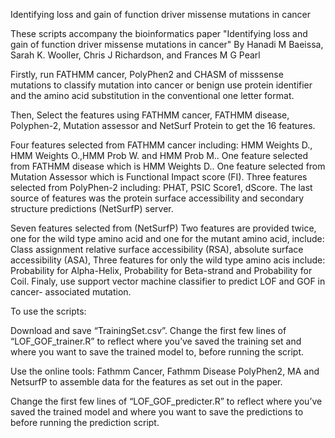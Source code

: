 Identifying loss and gain of function driver missense mutations in cancer

These scripts accompany the bioinformatics paper "Identifying loss and gain of function driver missense mutations in cancer" By Hanadi M Baeissa, Sarah K. Wooller, Chris J Richardson, and Frances M G Pearl

Firstly, run FATHMM cancer, PolyPhen2 and CHASM of misssense mutations to classify mutation into cancer or benign use protein identifier and the amino acid substitution in the conventional one letter format.

Then, Select the features using FATHMM cancer, FATHMM disease, Polyphen-2, Mutation assessor and NetSurf Protein to get the 16 features.

Four features selected from FATHMM cancer including: HMM Weights D., HMM Weights O.,HMM Prob W. and HMM Prob M..
One feature selected from FATHMM disease which is HMM Weights D..
One feature selected from Mutation Assessor which is Functional Impact score (FI).
Three features selected from PolyPhen-2 including: PHAT, PSIC Score1, dScore.
The last source of features was the protein surface accessibility and secondary structure predictions (NetSurfP) server.

Seven features selected from (NetSurfP) Two features are provided twice, one for the wild type amino acid and one for the mutant amino acid, include: Class assignment relative surface accessibility (RSA), absolute surface accessibility (ASA), Three features for only the wild type amino acis include: Probability for Alpha-Helix, Probability for Beta-strand and Probability for Coil.
Finaly, use support vector machine classifier to predict LOF and GOF in cancer- associated mutation.

To use the scripts:

Download and save “TrainingSet.csv”. Change the first few lines of “LOF_GOF_trainer.R” to reflect where you’ve saved the training set and where you want to save the trained model to, before running the script.

Use the online tools: Fathmm Cancer, Fathmm Disease PolyPhen2, MA and NetsurfP to assemble data for the features as set out in the paper.

Change the first few lines of “LOF_GOF_predicter.R” to reflect where you’ve saved the trained model and where you want to save the predictions to before running the prediction script.
